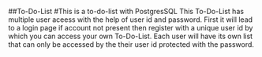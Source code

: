 ##To-Do-List
#This is a to-do-list with PostgresSQL
This To-Do-List has multiple user aceess with the help of user id and password.
First it will lead to a login page if account not present then register with a unique user id by which you can access your own To-Do-List.
Each user will have its own list that can only be accessed by the their user id protected with the password.
